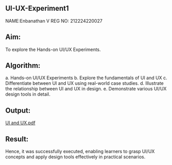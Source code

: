 ## UI-UX-Experiment1
 NAME:Enbanathan V
 REG NO: 212224220027
## Aim: 
To explore the Hands-on UI/UX Experiments.

## Algorithm:

 a. Hands-on UI/UX Experiments
 b. Explore the fundamentals of UI and UX
 c. Differentiate between UI and UX using real-world case studies.
 d. Illustrate the relationship between UI and UX in design.
 e. Demonstrate various UI/UX design tools in detail.

## Output:
[UI and UX.pdf](https://github.com/user-attachments/files/21796942/UI.and.UX.pdf)


## Result:
Hence, it was successfully executed, enabling learners to grasp UI/UX concepts and apply design tools effectively in practical scenarios.
